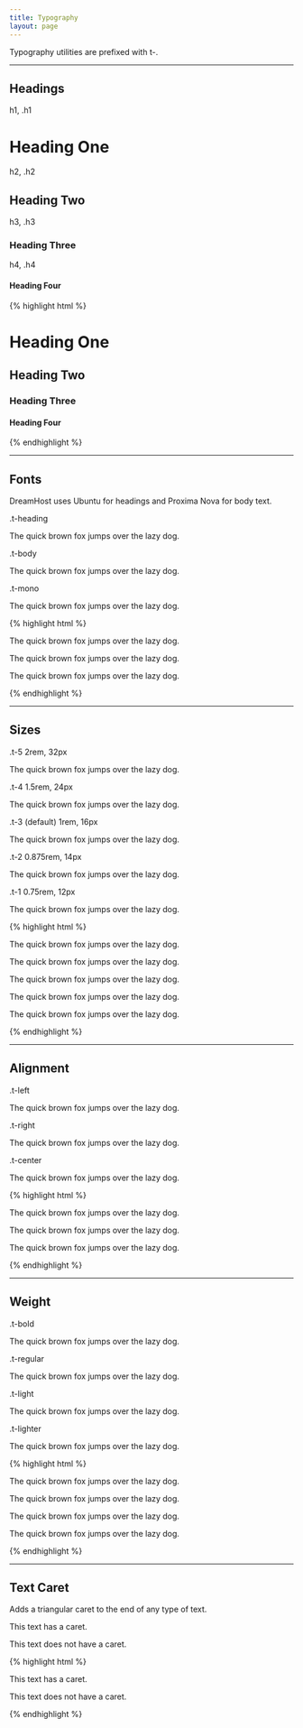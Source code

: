 ```yaml
---
title: Typography
layout: page
---
```


<p class="t-4">Typography utilities are prefixed with t-.</p>

<hr />

## Headings

<div>
	<p class="m-bottom-0 t-s t-salmon t-bold">h1, .h1</p>
	<h1>Heading One</h1>
</div>
<div>
	<p class="m-bottom-0 t-s t-salmon t-bold">h2, .h2</p>
	<h2>Heading Two</h2>
</div>
<div>
	<p class="m-bottom-0 t-s t-salmon t-bold">h3, .h3</p>
	<h3>Heading Three</h3>
</div>
<div>
	<p class="m-bottom-0 t-s t-salmon t-bold">h4, .h4</p>
	<h4>Heading Four</h4>
</div>

{% highlight html %}
<h1>Heading One</h1>
<h2>Heading Two</h2>
<h3>Heading Three</h3>
<h4>Heading Four</h4>
{% endhighlight %}

<hr />

## Fonts
DreamHost uses Ubuntu for headings and Proxima Nova for body text.

<div>
	<p class="m-bottom-0 t-s t-salmon t-bold">.t-heading</p>
	<p class="t-heading">The quick brown fox jumps over the lazy dog.</p>
</div>
<div>
	<p class="m-bottom-0 t-s t-salmon t-bold">.t-body</p>
	<p class="t-body">The quick brown fox jumps over the lazy dog.</p>
</div>
<div>
	<p class="m-bottom-0 t-s t-salmon t-bold">.t-mono</p>
	<p class="t-mono">The quick brown fox jumps over the lazy dog.</p>
</div>

{% highlight html %}
<p class="t-heading">The quick brown fox jumps over the lazy dog.</p>
<p class="t-body">The quick brown fox jumps over the lazy dog.</p>
<p class="t-mono">The quick brown fox jumps over the lazy dog.</p>
{% endhighlight %}

<hr />

## Sizes

<div>
	<p class="m-bottom-0 t-s t-salmon t-bold">.t-5  <span class="p-left-s t-light t-dark-grey">2rem, 32px</span></p>
	<p class="t-5">The quick brown fox jumps over the lazy dog.</p>
</div>
<div>
	<p class="m-bottom-0 t-s t-salmon t-bold">.t-4  <span class="p-left-s t-light t-dark-grey">1.5rem, 24px</span></p>
	<p class="t-4">The quick brown fox jumps over the lazy dog.</p>
</div>
<div>
	<p class="m-bottom-0 t-s t-salmon t-bold">.t-3 (default)  <span class="p-left-s t-light t-dark-grey">1rem, 16px</span></p>
	<p>The quick brown fox jumps over the lazy dog.</p>
</div>
<div>
	<p class="m-bottom-0 t-s t-salmon t-bold">.t-2 <span class="p-left-s t-light t-dark-grey">0.875rem, 14px</span></p>
	<p class="t-2">The quick brown fox jumps over the lazy dog.</p>
</div>
<div>
	<p class="m-bottom-0 t-s t-salmon t-bold">.t-1 <span class="p-left-s t-light t-dark-grey">0.75rem, 12px</span></p>
	<p class="t-1">The quick brown fox jumps over the lazy dog.</p>
</div>

{% highlight html %}
<p class="t-5">The quick brown fox jumps over the lazy dog.</p>
<p class="t-4">The quick brown fox jumps over the lazy dog.</p>
<p class="t-3">The quick brown fox jumps over the lazy dog.</p>
<p class="t-2">The quick brown fox jumps over the lazy dog.</p>
<p class="t-1">The quick brown fox jumps over the lazy dog.</p>
{% endhighlight %}

<hr />

## Alignment

<div>
	<p class="m-bottom-0 t-s t-salmon t-bold">.t-left</p>
	<p class="t-left p-xs border">The quick brown fox jumps over the lazy dog.</p>
</div>
<div>
	<p class="m-bottom-0 t-s t-salmon t-bold">.t-right</p>
	<p class="t-right p-xs border">The quick brown fox jumps over the lazy dog.</p>
</div>
<div>
	<p class="m-bottom-0 t-s t-salmon t-bold">.t-center</p>
	<p class="t-center p-xs border">The quick brown fox jumps over the lazy dog.</p>
</div>


{% highlight html %}
<p class="t-left">The quick brown fox jumps over the lazy dog.</p>
<p class="t-right">The quick brown fox jumps over the lazy dog.</p>
<p class="t-center">The quick brown fox jumps over the lazy dog.</p>
{% endhighlight %}

<hr />

## Weight

<div>
	<p class="m-bottom-0 t-s t-salmon t-bold">.t-bold</p>
	<p class="t-bold">The quick brown fox jumps over the lazy dog.</p>
</div>
<div>
	<p class="m-bottom-0 t-s t-salmon t-bold">.t-regular</p>
	<p class="t-regular">The quick brown fox jumps over the lazy dog.</p>
</div>
<div>
	<p class="m-bottom-0 t-s t-salmon t-bold">.t-light</p>
	<p class="t-light">The quick brown fox jumps over the lazy dog.</p>
</div>
<div>
	<p class="m-bottom-0 t-s t-salmon t-bold">.t-lighter</p>
	<p class="t-lighter">The quick brown fox jumps over the lazy dog.</p>
</div>

{% highlight html %}
<p class="t-bold">The quick brown fox jumps over the lazy dog.</p>
<p class="t-regular">The quick brown fox jumps over the lazy dog.</p>
<p class="t-light">The quick brown fox jumps over the lazy dog.</p>
<p class="t-lighter">The quick brown fox jumps over the lazy dog.</p>
{% endhighlight %}

<hr />

## Text Caret
Adds a triangular caret to the end of any type of text.

<div>
	<p class="has-text-caret">This text has a caret.</p>
	<p>This text does not have a caret.</p>
</div>

{% highlight html %}
<p class="has-text-caret">This text has a caret.</p>
<p>This text does not have a caret.</p>
{% endhighlight %}
